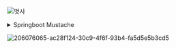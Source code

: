 ![멋사](https://user-images.githubusercontent.com/81270199/198018670-e663a473-b410-4530-ad68-04b27ad671ff.png)
<details>
<summary>Springboot Mustache</summary>
<div markdown="1">

MVC 패턴 게시판 프로젝트 복습 (SpringBoot, Mustache, JPA를 활용)


</div>
</details>


![206076065-ac28f124-30c9-4f6f-93b4-fa5d5e5b3cd5](https://user-images.githubusercontent.com/81270199/206088489-31fdace5-47cd-49ec-ac8c-b1346b6d7b44.png)
